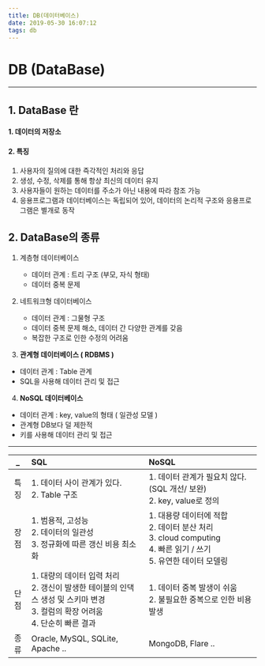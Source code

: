 ```yaml
---
title: DB(데이터베이스)
date: 2019-05-30 16:07:12
tags: db
---
```


# DB (DataBase)

---

## 1. DataBase 란

#### 1. 데이터의 저장소

#### 2. 특징

1. 사용자의 질의에 대한 즉각적인 처리와 응답
2. 생성, 수정, 삭제를 통해 항상 최신의 데이터 유지
3. 사용자들이 원하는 데이터를 주소가 아닌 내용에 따라 참조 가능
4. 응용프로그램과 데이터베이스는 독립되어 있어, 데이터의 논리적 구조와 응용프로그램은 별개로 동작

## 2. DataBase의 종류

1. 계층형 데이터베이스
   - 데이터 관계 : 트리 구조 (부모, 자식 형태)
   - 데이터 중복 문제
2. 네트워크형 데이터베이스

   - 데이터 관계 : 그물형 구조
   - 데이터 중복 문제 해소, 데이터 간 다양한 관계를 갖음
   - 복잡한 구조로 인한 수정의 어려움

3. **관계형 데이터베이스 ( RDBMS )**

- 데이터 관계 : Table 관계
- SQL을 사용해 데이터 관리 및 접근

4. **NoSQL 데이터베이스**

- 데이터 관계 : key, value의 형태 ( 일관성 모델 )
- 관계형 DB보다 덜 제한적
- 키를 사용해 데이터 관리 및 접근

---

|  \_  | SQL                                                                                                                                      | NoSQL                                                                                                                          |
| :--: | :--------------------------------------------------------------------------------------------------------------------------------------- | :----------------------------------------------------------------------------------------------------------------------------- |
| 특징 | 1. 데이터 사이 관계가 있다. <br> 2. Table 구조                                                                                           | 1. 데이터 관계가 필요치 않다. (SQL 개선/ 보완) <br> 2. key, value로 정의                                                       |
| 장점 | 1. 범용적, 고성능 <br> 2. 데이터의 일관성 <br> 3. 정규화에 따른 갱신 비용 최소화                                                         | 1. 대용량 데이터에 적합 <br> 2. 데이터 분산 처리 <br> 3. cloud computing <br> 4. 빠른 읽기 / 쓰기 <br> 5. 유연한 데이터 모델링 |
| 단점 | 1. 대량의 데이터 입력 처리 <br> 2. 갱신이 발생한 테이블의 인댁스 생성 및 스키마 변경 <br> 3. 컬럼의 확장 어려움 <br> 4. 단순히 빠른 결과 | 1. 데이터 중복 발생이 쉬움 <br> 2. 불필요한 중복으로 인한 비용 발생                                                            |
| 종류 | Oracle, MySQL, SQLite, Apache ..                                                                                                         | MongoDB, Flare ..                                                                                                              |
